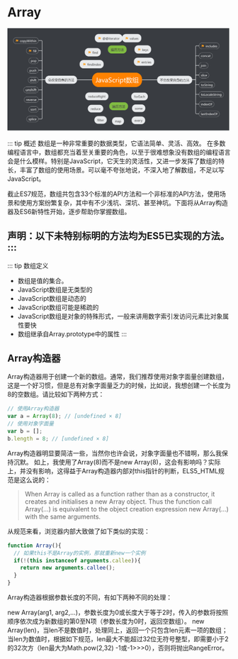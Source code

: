# Array
![图片alt](./img/12111.png)

::: tip 概述
  数组是一种非常重要的数据类型，它语法简单、灵活、高效。 在多数编程语言中，数组都充当着至关重要的角色，以至于很难想象没有数组的编程语言会是什么模样。特别是JavaScript，它天生的灵活性，又进一步发挥了数组的特长，丰富了数组的使用场景。可以毫不夸张地说，不深入地了解数组，不足以写JavaScript。
  
  截止ES7规范，数组共包含33个标准的API方法和一个非标准的API方法，使用场景和使用方案纷繁复杂，其中有不少浅坑、深坑、甚至神坑。下面将从Array构造器及ES6新特性开始，逐步帮助你掌握数组。
  
  声明：以下未特别标明的方法均为ES5已实现的方法。
:::
---
::: tip 数组定义
   * 数组是值的集合。
   * JavaScript数组是无类型的
   * JavaScript数组是动态的
   * JavaScript数组可能是稀疏的
   * JavaScript数组是对象的特殊形式，一般来讲用数字索引发访问元素比对象属性要快
   * 数组继承自Array.prototype中的属性
:::
## Array构造器
Array构造器用于创建一个新的数组。通常，我们推荐使用对象字面量创建数组，这是一个好习惯，但是总有对象字面量乏力的时候，比如说，我想创建一个长度为8的空数组。请比较如下两种方式：

``` js
// 使用Array构造器
var a = Array(8); // [undefined × 8]
// 使用对象字面量
var b = [];
b.length = 8; // [undefined × 8]
```
Array构造器明显要简洁一些，当然你也许会说，对象字面量也不错啊，那么我保持沉默。
如上，我使用了Array(8)而不是new Array(8)，这会有影响吗？实际上，并没有影响，这得益于Array构造器内部对this指针的判断，ELS5_HTML规范是这么说的：
>When Array is called as a function rather than as a constructor, it creates and initialises a new Array object. Thus the function call Array(…) is equivalent to the object creation expression new Array(…) with the same arguments.

从规范来看，浏览器内部大致做了如下类似的实现：
``` js
function Array(){
  // 如果this不是Array的实例，那就重新new一个实例
  if(!(this instanceof arguments.callee)){
    return new arguments.callee();
  }
}
```
Array构造器根据参数长度的不同，有如下两种不同的处理：

new Array(arg1, arg2,…)，参数长度为0或长度大于等于2时，传入的参数将按照顺序依次成为新数组的第0至N项（参数长度为0时，返回空数组）。
new Array(len)，当len不是数值时，处理同上，返回一个只包含len元素一项的数组；当len为数值时，根据如下规范，len最大不能超过32位无符号整型，即需要小于2的32次方（len最大为Math.pow(2,32) -1或-1>>>0），否则将抛出RangeError。
